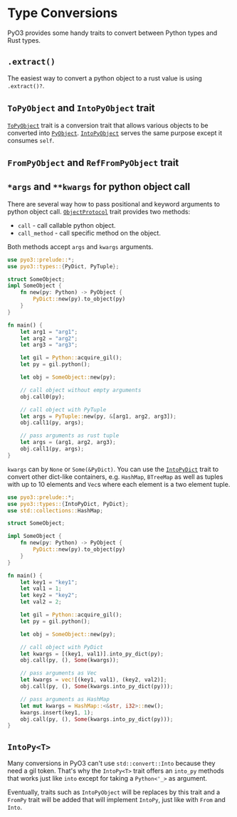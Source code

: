# Type Conversions

PyO3 provides some handy traits to convert between Python types and Rust types.

## `.extract()`

The easiest way to convert a python object to a rust value is using `.extract()?`.

## `ToPyObject` and `IntoPyObject` trait

[`ToPyObject`] trait is a conversion trait that allows various objects to be converted into [`PyObject`][PyObject]. [`IntoPyObject`][IntoPyObject] serves the same purpose except it consumes `self`.

## `FromPyObject` and `RefFromPyObject` trait

## `*args` and `**kwargs` for python object call

There are several way how to pass positional and keyword arguments to python object call.
[`ObjectProtocol`][ObjectProtocol] trait
provides two methods:

* `call` - call callable python object.
* `call_method` - call specific method on the object.

Both methods accept `args` and `kwargs` arguments.

```rust
use pyo3::prelude::*;
use pyo3::types::{PyDict, PyTuple};

struct SomeObject;
impl SomeObject {
    fn new(py: Python) -> PyObject {
        PyDict::new(py).to_object(py)
    }
}

fn main() {
    let arg1 = "arg1";
    let arg2 = "arg2";
    let arg3 = "arg3";

    let gil = Python::acquire_gil();
    let py = gil.python();

    let obj = SomeObject::new(py);

    // call object without empty arguments
    obj.call0(py);

    // call object with PyTuple
    let args = PyTuple::new(py, &[arg1, arg2, arg3]);
    obj.call1(py, args);

    // pass arguments as rust tuple
    let args = (arg1, arg2, arg3);
    obj.call1(py, args);
}
```

`kwargs` can by `None` or `Some(&PyDict)`. You can use the
[`IntoPyDict`][IntoPyDict] trait to convert other dict-like containers, e.g. `HashMap`, `BTreeMap` as well as tuples with up to 10 elements and `Vec`s where each element is a two element tuple.

```rust
use pyo3::prelude::*;
use pyo3::types::{IntoPyDict, PyDict};
use std::collections::HashMap;

struct SomeObject;

impl SomeObject {
    fn new(py: Python) -> PyObject {
        PyDict::new(py).to_object(py)
    }
}

fn main() {
    let key1 = "key1";
    let val1 = 1;
    let key2 = "key2";
    let val2 = 2;

    let gil = Python::acquire_gil();
    let py = gil.python();

    let obj = SomeObject::new(py);

    // call object with PyDict
    let kwargs = [(key1, val1)].into_py_dict(py);
    obj.call(py, (), Some(kwargs));

    // pass arguments as Vec
    let kwargs = vec![(key1, val1), (key2, val2)];
    obj.call(py, (), Some(kwargs.into_py_dict(py)));

    // pass arguments as HashMap
    let mut kwargs = HashMap::<&str, i32>::new();
    kwargs.insert(key1, 1);
    obj.call(py, (), Some(kwargs.into_py_dict(py)));
}
```

## `IntoPy<T>`

Many conversions in PyO3 can't use `std::convert::Into` because they need a gil token. That's why the `IntoPy<T>` trait offers an `into_py` methods that works just like `into` except for taking a `Python<'_>` as argument.

Eventually, traits such as `IntoPyObject` will be replaces by this trait and a `FromPy` trait will be added that will implement `IntoPy`, just like with `From` and `Into`. 

[`ToPyObject`]: https://docs.rs/pyo3/0.7.0-alpha.1/trait.ToPyObject.html
[IntoPyObject]: https://docs.rs/pyo3/0.7.0-alpha.1/trait.IntoPyObject.html
[PyObject]: https://docs.rs/pyo3/0.7.0-alpha.1/struct.PyObject.html
[PyTuple]: https://docs.rs/pyo3/0.7.0-alpha.1/struct.PyTuple.html
[ObjectProtocol]: https://docs.rs/pyo3/0.7.0-alpha.1/trait.ObjectProtocol.html
[IntoPyDict]: https://docs.rs/pyo3/0.7.0-alpha.1/trait.IntoPyDict.html
